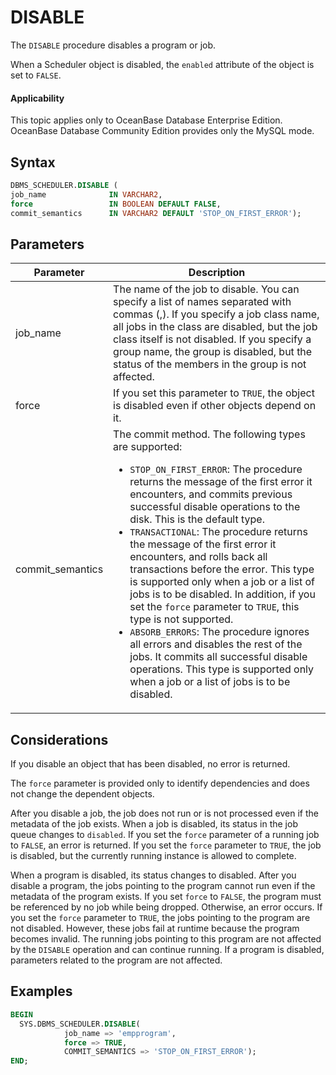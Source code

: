 # DISABLE

The `DISABLE` procedure disables a program or job.

When a Scheduler object is disabled, the `enabled` attribute of the object is set to `FALSE`.

<main id="notice" >
    <h4>Applicability</h4>
    <p>This topic applies only to OceanBase Database Enterprise Edition. OceanBase Database Community Edition provides only the MySQL mode. </p>
  </main>

## Syntax

```sql
DBMS_SCHEDULER.DISABLE (
job_name              IN VARCHAR2,
force                 IN BOOLEAN DEFAULT FALSE,
commit_semantics      IN VARCHAR2 DEFAULT 'STOP_ON_FIRST_ERROR');
```

## Parameters


| Parameter | Description |
|------------------|--------------------|
| job_name | The name of the job to disable. You can specify a list of names separated with commas (,). If you specify a job class name, all jobs in the class are disabled, but the job class itself is not disabled. If you specify a group name, the group is disabled, but the status of the members in the group is not affected.  |
| force | If you set this parameter to `TRUE`, the object is disabled even if other objects depend on it.  |
| commit_semantics | The commit method.  The following types are supported: <ul><li> `STOP_ON_FIRST_ERROR`: The procedure returns the message of the first error it encounters, and commits previous successful disable operations to the disk. This is the default type.    </li><li> `TRANSACTIONAL`: The procedure returns the message of the first error it encounters, and rolls back all transactions before the error. This type is supported only when a job or a list of jobs is to be disabled. In addition, if you set the `force` parameter to `TRUE`, this type is not supported.    </li><li>`ABSORB_ERRORS`: The procedure ignores all errors and disables the rest of the jobs. It commits all successful disable operations. This type is supported only when a job or a list of jobs is to be disabled. </li></ul> |



## Considerations

If you disable an object that has been disabled, no error is returned.

The `force` parameter is provided only to identify dependencies and does not change the dependent objects.

After you disable a job, the job does not run or is not processed even if the metadata of the job exists. When a job is disabled, its status in the job queue changes to `disabled`. If you set the `force` parameter of a running job to `FALSE`, an error is returned. If you set the `force` parameter to `TRUE`, the job is disabled, but the currently running instance is allowed to complete.

When a program is disabled, its status changes to disabled. After you disable a program, the jobs pointing to the program cannot run even if the metadata of the program exists. If you set `force` to `FALSE`, the program must be referenced by no job while being dropped. Otherwise, an error occurs. If you set the `force` parameter to `TRUE`, the jobs pointing to the program are not disabled. However, these jobs fail at runtime because the program becomes invalid. The running jobs pointing to this program are not affected by the `DISABLE` operation and can continue running. If a program is disabled, parameters related to the program are not affected.

## Examples

```sql
BEGIN
  SYS.DBMS_SCHEDULER.DISABLE(
            job_name => 'empprogram',
            force => TRUE,
            COMMIT_SEMANTICS => 'STOP_ON_FIRST_ERROR');
END;
```
